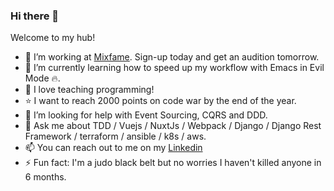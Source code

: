 ### Hi there 👋

Welcome to my hub!


- 🔭 I’m working at [Mixfame](https://mixfame.com). Sign-up today and get an audition tomorrow.
- 🌱 I’m currently learning how to speed up my workflow with Emacs in Evil Mode 🔥.
- 👯 I love teaching programming!
- ⭐ I want to reach 2000 points on code war by the end of the year.
- 🤔 I’m looking for help with Event Sourcing, CQRS and DDD.
- 💬 Ask me about TDD / Vuejs / NuxtJs / Webpack / Django / Django Rest Framework / terraform / ansible / k8s / aws.
- 📫 You can reach out to me on my [Linkedin](https://www.linkedin.com/in/guillaume-milon-315286149/)
- ⚡ Fun fact: I'm a judo black belt but no worries I haven't killed anyone in 6 months.
